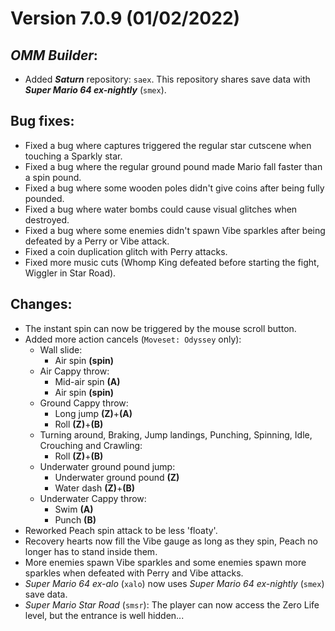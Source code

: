 # Version 7.0.9 (01/02/2022)

## *OMM Builder*:
- Added ***Saturn*** repository: `saex`. This repository shares save data with ***Super Mario 64 ex-nightly*** (`smex`).

## Bug fixes:
- Fixed a bug where captures triggered the regular star cutscene when touching a Sparkly star.
- Fixed a bug where the regular ground pound made Mario fall faster than a spin pound.
- Fixed a bug where some wooden poles didn't give coins after being fully pounded.
- Fixed a bug where water bombs could cause visual glitches when destroyed.
- Fixed a bug where some enemies didn't spawn Vibe sparkles after being defeated by a Perry or Vibe attack.
- Fixed a coin duplication glitch with Perry attacks.
- Fixed more music cuts (Whomp King defeated before starting the fight, Wiggler in Star Road).

## Changes:
- The instant spin can now be triggered by the mouse scroll button.
- Added more action cancels (`Moveset: Odyssey` only):
  - Wall slide:
    - Air spin **(spin)**
  - Air Cappy throw:
    - Mid-air spin **(A)**
    - Air spin **(spin)**
  - Ground Cappy throw:
    - Long jump **(Z)**+**(A)**
    - Roll **(Z)**+**(B)**
  - Turning around, Braking, Jump landings, Punching, Spinning, Idle, Crouching and Crawling:
    - Roll **(Z)**+**(B)**
  - Underwater ground pound jump:
    - Underwater ground pound **(Z)**
    - Water dash **(Z)**+**(B)**
  - Underwater Cappy throw:
    - Swim **(A)**
    - Punch **(B)**
- Reworked Peach spin attack to be less 'floaty'.
- Recovery hearts now fill the Vibe gauge as long as they spin, Peach no longer has to stand inside them.
- More enemies spawn Vibe sparkles and some enemies spawn more sparkles when defeated with Perry and Vibe attacks.
- *Super Mario 64 ex-alo* (`xalo`) now uses *Super Mario 64 ex-nightly* (`smex`) save data.
- *Super Mario Star Road* (`smsr`): The player can now access the Zero Life level, but the entrance is well hidden...
